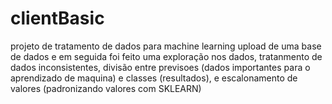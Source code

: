 # clientBasic
projeto de tratamento de dados para machine learning
upload de uma base de dados e em seguida foi feito uma exploração nos dados, tratanmento de dados inconsistentes, divisão entre previsoes (dados importantes para o aprendizado de maquina) e classes (resultados), e escalonamento de valores (padronizando valores com SKLEARN)
